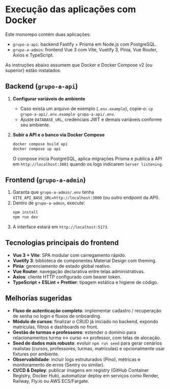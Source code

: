 # Execução das aplicações com Docker

Este monorepo contém duas aplicações:

- `grupo-a-api`: backend Fastify + Prisma em Node.js com PostgreSQL.
- `grupo-a-admin`: frontend Vue 3 com Vite, Vuetify 3, Pinia, Vue Router, Axios e TypeScript.

As instruções abaixo assumem que Docker e Docker Compose v2 (ou superior) estão instalados.

## Backend (`grupo-a-api`)

1. **Configurar variáveis de ambiente**
   - Caso exista um arquivo de exemplo (`.env.example`), copie-o: `cp grupo-a-api/.env.example grupo-a-api/.env`.
   - Ajuste `DATABASE_URL`, credenciais JWT e demais variáveis conforme seu ambiente.

2. **Subir a API e o banco via Docker Compose**
   ```sh
   docker compose build api
   docker compose up api
   ```
   O compose inicia PostgreSQL, aplica migrações Prisma e publica a API em `http://localhost:3001` quando os logs indicarem `Server listening`.

## Frontend (`grupo-a-admin`)

1. Garanta que `grupo-a-admin/.env` tenha `VITE_API_BASE_URL=http://localhost:3000` (ou outro endpoint da API).
2. Dentro de `grupo-a-admin`, execute:
   ```sh
   npm install
   npm run dev 
   ```
3. A interface estará em `http://localhost:5173`.

## Tecnologias principais do frontend

- **Vue 3 + Vite**: SPA modular com carregamento rápido.
- **Vuetify 3**: biblioteca de componentes Material Design com theming.
- **Pinia**: gerenciamento de estado global reativo.
- **Vue Router**: navegação declarativa entre telas administrativas.
- **Axios**: cliente HTTP configurado com bearer token.
- **TypeScript + ESLint + Prettier**: tipagem estática e higiene de código.

## Melhorias sugeridas

- **Fluxo de autenticação completo**: implementar cadastro / recuperação de senha no login e fluxos de onboarding.
- **Módulo de cursos**: finalizar o CRUD já iniciado no backend, expondo matrículas, filtros e dashboards no front.
- **Gestão de turmas e professores**: estender o domínio para relacionamentos turma ↔ curso ↔ professor, com telas de alocação.
- **Seed de dados mais robusto**: evoluir `npm run seed` para gerar cenários realistas (cursos, professores, turmas, matrículas) e opcionalmente usar fixtures por ambiente.
- **Observabilidade**: incluir logs estruturados (Pino), métricas e monitoramento de erros (Sentry ou similar).
- **CI/CD & Deploy**: publicar imagens em registry (GitHub Container Registry, Docker Hub), automatizar deploy em serviços como Render, Railway, Fly.io ou AWS ECS/Fargate.
